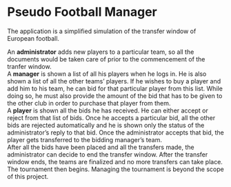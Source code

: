 # Pseudo Football Manager

The application is a simplified simulation of the transfer window of European football.  

An **administrator** adds new players to a particular team, so all the documents would be taken care of prior to the commencement of the tranfer window.  
A **manager** is shown a list of all his players when he logs in. He is also shown a list of all the other teams’ players. If he wishes to buy a player and add him to his team, he can bid for that particular player from this list. While doing so, he must also provide the amount of the bid that has to be given to the other club in order to purchase that player from them.  
A **player** is shown all the bids he has received. He can either accept or reject from that list of bids. Once he accepts a particular bid, all the other bids are rejected automatically and he is shown only the status of the administrator’s reply to that bid. Once the administrator accepts that bid, the player gets transferred to the bidding manager’s team.  
After all the bids have been placed and all the transfers made, the administrator can decide to end the transfer window. After the transfer window ends, the teams are finalized and no more transfers can take place. The tournament then begins. Managing the tournament is beyond the scope of this project.

